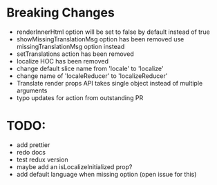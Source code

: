 # Breaking Changes
* renderInnerHtml option will be set to false by default instead of true
* showMissingTranslationMsg option has been removed use missingTranslationMsg option instead
* setTranslations action has been removed
* localize HOC has been removed
* change default slice name from 'locale' to 'localize'
* change name of 'localeReducer' to 'localizeReducer'
* Translate render props API takes single object instead of multiple arguments
* typo updates for action from outstanding PR

# TODO:
* add prettier
* redo docs
* test redux version
* maybe add an isLocalizeInitialized prop? 
* add default language when missing option (open issue for this)


